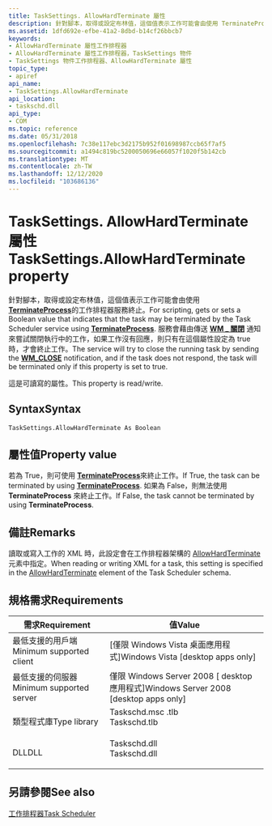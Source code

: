 ```yaml
---
title: TaskSettings. AllowHardTerminate 屬性
description: 針對腳本，取得或設定布林值，這個值表示工作可能會由使用 TerminateProcess 的工作排程器服務終止。
ms.assetid: 1dfd692e-efbe-41a2-8dbd-b14cf26bbcb7
keywords:
- AllowHardTerminate 屬性工作排程器
- AllowHardTerminate 屬性工作排程器，TaskSettings 物件
- TaskSettings 物件工作排程器、AllowHardTerminate 屬性
topic_type:
- apiref
api_name:
- TaskSettings.AllowHardTerminate
api_location:
- taskschd.dll
api_type:
- COM
ms.topic: reference
ms.date: 05/31/2018
ms.openlocfilehash: 7c38e117ebc3d2175b952f01698987ccb65f7af5
ms.sourcegitcommit: a1494c819bc5200050696e66057f1020f5b142cb
ms.translationtype: MT
ms.contentlocale: zh-TW
ms.lasthandoff: 12/12/2020
ms.locfileid: "103686136"
---
```

# <a name="tasksettingsallowhardterminate-property"></a><span data-ttu-id="36d1f-106">TaskSettings. AllowHardTerminate 屬性</span><span class="sxs-lookup"><span data-stu-id="36d1f-106">TaskSettings.AllowHardTerminate property</span></span>

<span data-ttu-id="36d1f-107">針對腳本，取得或設定布林值，這個值表示工作可能會由使用 [**TerminateProcess**](/windows/desktop/api/processthreadsapi/nf-processthreadsapi-terminateprocess)的工作排程器服務終止。</span><span class="sxs-lookup"><span data-stu-id="36d1f-107">For scripting, gets or sets a Boolean value that indicates that the task may be terminated by the Task Scheduler service using [**TerminateProcess**](/windows/desktop/api/processthreadsapi/nf-processthreadsapi-terminateprocess).</span></span> <span data-ttu-id="36d1f-108">服務會藉由傳送 [**WM \_ 關閉**](../winmsg/wm-close.md) 通知來嘗試關閉執行中的工作，如果工作沒有回應，則只有在這個屬性設定為 true 時，才會終止工作。</span><span class="sxs-lookup"><span data-stu-id="36d1f-108">The service will try to close the running task by sending the [**WM\_CLOSE**](../winmsg/wm-close.md) notification, and if the task does not respond, the task will be terminated only if this property is set to true.</span></span>

<span data-ttu-id="36d1f-109">這是可讀寫的屬性。</span><span class="sxs-lookup"><span data-stu-id="36d1f-109">This property is read/write.</span></span>

## <a name="syntax"></a><span data-ttu-id="36d1f-110">Syntax</span><span class="sxs-lookup"><span data-stu-id="36d1f-110">Syntax</span></span>


```VB
TaskSettings.AllowHardTerminate As Boolean
```



## <a name="property-value"></a><span data-ttu-id="36d1f-111">屬性值</span><span class="sxs-lookup"><span data-stu-id="36d1f-111">Property value</span></span>

<span data-ttu-id="36d1f-112">若為 True，則可使用 [**TerminateProcess**](/windows/desktop/api/processthreadsapi/nf-processthreadsapi-terminateprocess)來終止工作。</span><span class="sxs-lookup"><span data-stu-id="36d1f-112">If True, the task can be terminated by using [**TerminateProcess**](/windows/desktop/api/processthreadsapi/nf-processthreadsapi-terminateprocess).</span></span> <span data-ttu-id="36d1f-113">如果為 False，則無法使用 **TerminateProcess** 來終止工作。</span><span class="sxs-lookup"><span data-stu-id="36d1f-113">If False, the task cannot be terminated by using **TerminateProcess**.</span></span>

## <a name="remarks"></a><span data-ttu-id="36d1f-114">備註</span><span class="sxs-lookup"><span data-stu-id="36d1f-114">Remarks</span></span>

<span data-ttu-id="36d1f-115">讀取或寫入工作的 XML 時，此設定會在工作排程器架構的 [AllowHardTerminate](taskschedulerschema-allowhardterminate-settingstype-element.md) 元素中指定。</span><span class="sxs-lookup"><span data-stu-id="36d1f-115">When reading or writing XML for a task, this setting is specified in the [AllowHardTerminate](taskschedulerschema-allowhardterminate-settingstype-element.md) element of the Task Scheduler schema.</span></span>

## <a name="requirements"></a><span data-ttu-id="36d1f-116">規格需求</span><span class="sxs-lookup"><span data-stu-id="36d1f-116">Requirements</span></span>



| <span data-ttu-id="36d1f-117">需求</span><span class="sxs-lookup"><span data-stu-id="36d1f-117">Requirement</span></span> | <span data-ttu-id="36d1f-118">值</span><span class="sxs-lookup"><span data-stu-id="36d1f-118">Value</span></span> |
|-------------------------------------|-----------------------------------------------------------------------------------------|
| <span data-ttu-id="36d1f-119">最低支援的用戶端</span><span class="sxs-lookup"><span data-stu-id="36d1f-119">Minimum supported client</span></span><br/> | <span data-ttu-id="36d1f-120">\[僅限 Windows Vista 桌面應用程式\]</span><span class="sxs-lookup"><span data-stu-id="36d1f-120">Windows Vista \[desktop apps only\]</span></span><br/>                                          |
| <span data-ttu-id="36d1f-121">最低支援的伺服器</span><span class="sxs-lookup"><span data-stu-id="36d1f-121">Minimum supported server</span></span><br/> | <span data-ttu-id="36d1f-122">僅限 Windows Server 2008 \[ desktop 應用程式\]</span><span class="sxs-lookup"><span data-stu-id="36d1f-122">Windows Server 2008 \[desktop apps only\]</span></span><br/>                                    |
| <span data-ttu-id="36d1f-123">類型程式庫</span><span class="sxs-lookup"><span data-stu-id="36d1f-123">Type library</span></span><br/>             | <dl> <span data-ttu-id="36d1f-124"><dt>Taskschd.msc .tlb</dt></span><span class="sxs-lookup"><span data-stu-id="36d1f-124"><dt>Taskschd.tlb</dt></span></span> </dl> |
| <span data-ttu-id="36d1f-125">DLL</span><span class="sxs-lookup"><span data-stu-id="36d1f-125">DLL</span></span><br/>                      | <dl> <span data-ttu-id="36d1f-126"><dt>Taskschd.dll</dt></span><span class="sxs-lookup"><span data-stu-id="36d1f-126"><dt>Taskschd.dll</dt></span></span> </dl> |



## <a name="see-also"></a><span data-ttu-id="36d1f-127">另請參閱</span><span class="sxs-lookup"><span data-stu-id="36d1f-127">See also</span></span>

<dl> <dt>

[<span data-ttu-id="36d1f-128">工作排程器</span><span class="sxs-lookup"><span data-stu-id="36d1f-128">Task Scheduler</span></span>](task-scheduler-start-page.md)
</dt> </dl>

 


